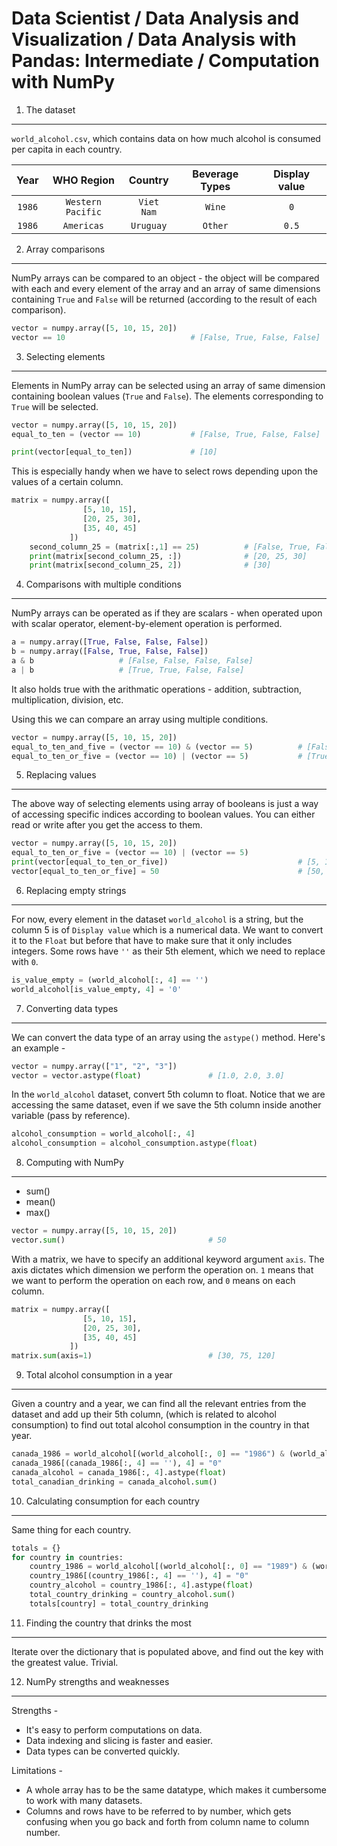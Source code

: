 Data Scientist / Data Analysis and Visualization / Data Analysis with Pandas: Intermediate / Computation with NumPy
===================================================================================================================

1. The dataset
--------------

`world_alcohol.csv`, which contains data on how much alcohol is consumed per capita in each country.

Year | WHO Region | Country | Beverage Types | Display value
:---:|:---:|:---:|:---:|:---:|
`1986` | `Western Pacific` | `Viet Nam` | `Wine` | `0`
`1986` | `Americas` | `Uruguay` | `Other` | `0.5`

2. Array comparisons
--------------------

NumPy arrays can be compared to an object - the object will be compared with each and every element of the array 
and an array of same dimensions containing `True` and `False` will be returned (according to the result of each
comparison).

```python
vector = numpy.array([5, 10, 15, 20])
vector == 10                            # [False, True, False, False]
```

3. Selecting elements
---------------------

Elements in NumPy array can be selected using an array of same dimension containing boolean values (`True` and 
`False`). The elements corresponding to `True` will be selected.

```python
vector = numpy.array([5, 10, 15, 20])
equal_to_ten = (vector == 10)           # [False, True, False, False]

print(vector[equal_to_ten])             # [10]
```

This is especially handy when we have to select rows depending upon the values of a certain column.

```python
matrix = numpy.array([
                [5, 10, 15], 
                [20, 25, 30],
                [35, 40, 45]
             ])
    second_column_25 = (matrix[:,1] == 25)          # [False, True, False]
    print(matrix[second_column_25, :])              # [20, 25, 30]
    print(matrix[second_column_25, 2])              # [30]
```

4. Comparisons with multiple conditions
---------------------------------------

NumPy arrays can be operated as if they are scalars - when operated upon with scalar operator, element-by-element
operation is performed.

```python
a = numpy.array([True, False, False, False])
b = numpy.array([False, True, False, False])
a & b                   # [False, False, False, False]
a | b                   # [True, True, False, False]
```

It also holds true with the arithmatic operations - addition, subtraction, multiplication, division, etc. 

Using this we can compare an array using multiple conditions.

```python
vector = numpy.array([5, 10, 15, 20])
equal_to_ten_and_five = (vector == 10) & (vector == 5)          # [False, False, False, False]
equal_to_ten_or_five = (vector == 10) | (vector == 5)           # [True, True, False, False]
```

5. Replacing values
-------------------

The above way of selecting elements using array of booleans is just a way of accessing specific indices according
to boolean values. You can either read or write after you get the access to them.

```python
vector = numpy.array([5, 10, 15, 20])
equal_to_ten_or_five = (vector == 10) | (vector == 5)
print(vector[equal_to_ten_or_five])                             # [5, 10]
vector[equal_to_ten_or_five] = 50                               # [50, 50, 15, 20]
```

6. Replacing empty strings
--------------------------

For now, every element in the dataset `world_alcohol` is a string, but the column 5 is of `Display value` which is
a numerical data. We want to convert it to the `Float` but before that have to make sure that it only includes integers.
Some rows have `''` as their 5th element, which we need to replace with `0`.

```python
is_value_empty = (world_alcohol[:, 4] == '')
world_alcohol[is_value_empty, 4] = '0'
```

7. Converting data types
------------------------

We can convert the data type of an array using the `astype()` method. Here's an example -

```python
vector = numpy.array(["1", "2", "3"])
vector = vector.astype(float)               # [1.0, 2.0, 3.0]
```

In the `world_alcohol` dataset, convert 5th column to float. Notice that we are accessing the same dataset,
even if we save the 5th column inside another variable (pass by reference).

```python
alcohol_consumption = world_alcohol[:, 4]
alcohol_consumption = alcohol_consumption.astype(float)
```

8. Computing with NumPy
-----------------------

- sum()
- mean()
- max()

```python
vector = numpy.array([5, 10, 15, 20])
vector.sum()                                # 50
```

With a matrix, we have to specify an additional keyword argument `axis`. The axis dictates which dimension 
we perform the operation on. `1` means that we want to perform the operation on each row, and `0` means 
on each column.

```python
matrix = numpy.array([
                [5, 10, 15], 
                [20, 25, 30],
                [35, 40, 45]
             ])
matrix.sum(axis=1)                          # [30, 75, 120]
```

9. Total alcohol consumption in a year
--------------------------------------

Given a country and a year, we can find all the relevant entries from the dataset and add up their 5th column,
(which is related to alcohol consumption) to find out total alcohol consumption in the country in that year.

```python
canada_1986 = world_alcohol[(world_alcohol[:, 0] == "1986") & (world_alcohol[:, 2] == "Canada"), :]
canada_1986[(canada_1986[:, 4] == ''), 4] = "0"
canada_alcohol = canada_1986[:, 4].astype(float)
total_canadian_drinking = canada_alcohol.sum()
```

10. Calculating consumption for each country
--------------------------------------------

Same thing for each country.

```python
totals = {}
for country in countries:
    country_1986 = world_alcohol[(world_alcohol[:, 0] == "1989") & (world_alcohol[:, 2] == country), :]
    country_1986[(country_1986[:, 4] == ''), 4] = "0"
    country_alcohol = country_1986[:, 4].astype(float)
    total_country_drinking = country_alcohol.sum()
    totals[country] = total_country_drinking
```

11. Finding the country that drinks the most
--------------------------------------------

Iterate over the dictionary that is populated above, and find out the key with the greatest value. Trivial.

12. NumPy strengths and weaknesses
----------------------------------

Strengths -

- It's easy to perform computations on data.
- Data indexing and slicing is faster and easier.
- Data types can be converted quickly.

Limitations -

- A whole array has to be the same datatype, which makes it cumbersome to work with many datasets.
- Columns and rows have to be referred to by number, which gets confusing when you go back and forth from 
column name to column number.

